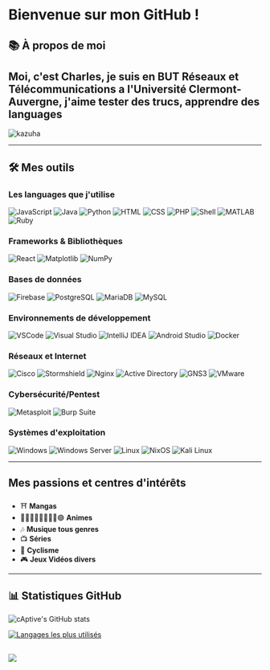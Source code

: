 # Bienvenue sur mon GitHub !

## 📚 À propos de moi
Moi, c'est Charles, je suis en BUT Réseaux et Télécommunications a l'Université Clermont-Auvergne, j'aime tester des trucs, apprendre des languages
---
![kazuha](https://presseplay.fr/wp-content/uploads/2022/09/1156263-1-scaled.jpg)

---

## 🛠️ Mes outils

### Les languages que j'utilise
![JavaScript](https://img.shields.io/badge/JavaScript-F7DF1E?style=for-the-badge&logo=javascript&logoColor=black)
![Java](https://img.shields.io/badge/Java-007396?style=for-the-badge&logo=openjdk&logoColor=white)
![Python](https://img.shields.io/badge/Python-3776AB?style=for-the-badge&logo=python&logoColor=white)
![HTML](https://img.shields.io/badge/HTML-E34F26?style=for-the-badge&logo=html5&logoColor=white)
![CSS](https://img.shields.io/badge/CSS-1572B6?style=for-the-badge&logo=css3&logoColor=white)
![PHP](https://img.shields.io/badge/PHP-777BB4?style=for-the-badge&logo=php&logoColor=white)
![Shell](https://img.shields.io/badge/Shell-4EAA25?style=for-the-badge&logo=gnu-bash&logoColor=white)
![MATLAB](https://img.shields.io/badge/MATLAB-0076A8?style=for-the-badge&logo=mathworks&logoColor=white)
![Ruby](https://img.shields.io/badge/Ruby-CC342D?style=for-the-badge&logo=ruby&logoColor=white)

### Frameworks & Bibliothèques
![React](https://img.shields.io/badge/React-61DAFB?style=for-the-badge&logo=react&logoColor=black)
![Matplotlib](https://img.shields.io/badge/Matplotlib-00599C?style=for-the-badge&logo=matplotlib&logoColor=white)
![NumPy](https://img.shields.io/badge/NumPy-013243?style=for-the-badge&logo=numpy&logoColor=white)

### Bases de données
![Firebase](https://img.shields.io/badge/Firebase-FFCA28?style=for-the-badge&logo=firebase&logoColor=black)
![PostgreSQL](https://img.shields.io/badge/PostgreSQL-336791?style=for-the-badge&logo=postgresql&logoColor=white)
![MariaDB](https://img.shields.io/badge/MariaDB-003545?style=for-the-badge&logo=mariadb&logoColor=white)
![MySQL](https://img.shields.io/badge/MySQL-4479A1?style=for-the-badge&logo=mysql&logoColor=white)

### Environnements de développement
![VSCode](https://img.shields.io/badge/VS%20Code-007ACC?style=for-the-badge&logo=visual-studio-code&logoColor=white)
![Visual Studio](https://img.shields.io/badge/Visual%20Studio-5C2D91?style=for-the-badge&logo=visual-studio&logoColor=white)
![IntelliJ IDEA](https://img.shields.io/badge/IntelliJ%20IDEA-000000?style=for-the-badge&logo=intellij-idea&logoColor=white)
![Android Studio](https://img.shields.io/badge/Android%20Studio-3DDC84?style=for-the-badge&logo=android-studio&logoColor=white)
![Docker](https://img.shields.io/badge/Docker-2496ED?style=for-the-badge&logo=docker&logoColor=white)

### Réseaux et Internet
![Cisco](https://img.shields.io/badge/Cisco-1BA0D7?style=for-the-badge&logo=cisco&logoColor=white)
![Stormshield](https://img.shields.io/badge/Stormshield-0080FF?style=for-the-badge&logo=stormshield&logoColor=white)
![Nginx](https://img.shields.io/badge/Nginx-009639?style=for-the-badge&logo=nginx&logoColor=white)
![Active Directory](https://img.shields.io/badge/Active%20Directory-0061F2?style=for-the-badge&logo=microsoft-active-directory&logoColor=white)
![GNS3](https://img.shields.io/badge/GNS3-00A9E0?style=for-the-badge&logo=gns3&logoColor=white)
![VMware](https://img.shields.io/badge/VMware-607078?style=for-the-badge&logo=vmware&logoColor=white)

### Cybersécurité/Pentest
![Metasploit](https://img.shields.io/badge/Metasploit-0579C3?style=for-the-badge&logo=metasploit&logoColor=white)
![Burp Suite](https://img.shields.io/badge/Burp%20Suite-FF681A?style=for-the-badge&logo=burp-suite&logoColor=black)

### Systèmes d'exploitation
![Windows](https://img.shields.io/badge/Windows-0078D6?style=for-the-badge&logo=windows&logoColor=white)
![Windows Server](https://img.shields.io/badge/Windows%20Server-00A4EF?style=for-the-badge&logo=microsoft-windows-server&logoColor=white)
![Linux](https://img.shields.io/badge/Linux-FCC624?style=for-the-badge&logo=linux&logoColor=black)
![NixOS](https://img.shields.io/badge/NixOS-5277C3?style=for-the-badge&logo=nixos&logoColor=white)
![Kali Linux](https://img.shields.io/badge/Kali%20Linux-557C94?style=for-the-badge&logo=kalilinux&logoColor=white)

---

## Mes passions et centres d'intérêts

- ⛩️ **Mangas**
- 🔵🤞🏻🔴🤌🏻🫴🏻🟣 **Animes**
- 🎶 **Musique tous genres**
- 📺 **Séries**
- 🚴 **Cyclisme**
- 🎮 **Jeux Vidéos divers**

---

## 📊 Statistiques GitHub
![cAptive's GitHub stats](https://github-readme-stats.vercel.app/api?username=cAptive5976&show_icons=true&theme=radical)

[![Langages les plus utilisés](https://github-readme-stats.vercel.app/api/top-langs/?username=cAptive5976&layout=compact&theme=radical)](https://github.com/anuraghazra/github-readme-stats)

![](https://github-profile-summary-cards.vercel.app/api/cards/profile-details?username=cAptive5976&theme=github_dark)
---
